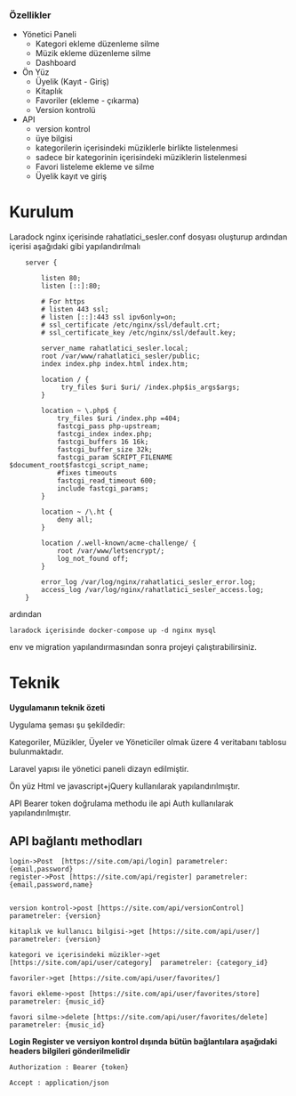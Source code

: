 ### Özellikler

- Yönetici Paneli
	- Kategori ekleme düzenleme silme
	- Müzik ekleme düzenleme silme
	- Dashboard
- Ön Yüz
	- Üyelik (Kayıt - Giriş)
	- Kitaplık
	- Favoriler (ekleme - çıkarma)
	- Version kontrolü
- API
	- version kontrol
	- üye bilgisi
	- kategorilerin içerisindeki müziklerle birlikte listelenmesi
	- sadece bir kategorinin içerisindeki müziklerin listelenmesi
	- Favori listeleme ekleme ve silme
	- Üyelik kayıt ve giriş


# Kurulum
Laradock nginx içerisinde rahatlatici_sesler.conf dosyası oluşturup ardından içerisi aşağıdaki gibi yapılandırılmalı

        server {
        
            listen 80;
            listen [::]:80;
        
            # For https
            # listen 443 ssl;
            # listen [::]:443 ssl ipv6only=on;
            # ssl_certificate /etc/nginx/ssl/default.crt;
            # ssl_certificate_key /etc/nginx/ssl/default.key;
        
            server_name rahatlatici_sesler.local;
            root /var/www/rahatlatici_sesler/public;
            index index.php index.html index.htm;
        
            location / {
                 try_files $uri $uri/ /index.php$is_args$args;
            }
        
            location ~ \.php$ {
                try_files $uri /index.php =404;
                fastcgi_pass php-upstream;
                fastcgi_index index.php;
                fastcgi_buffers 16 16k;
                fastcgi_buffer_size 32k;
                fastcgi_param SCRIPT_FILENAME $document_root$fastcgi_script_name;
                #fixes timeouts
                fastcgi_read_timeout 600;
                include fastcgi_params;
            }
        
            location ~ /\.ht {
                deny all;
            }
        
            location /.well-known/acme-challenge/ {
                root /var/www/letsencrypt/;
                log_not_found off;
            }
        
            error_log /var/log/nginx/rahatlatici_sesler_error.log;
            access_log /var/log/nginx/rahatlatici_sesler_access.log;
        }
ardından 
    
    laradock içerisinde docker-compose up -d nginx mysql

env ve migration yapılandırmasından sonra projeyi çalıştırabilirsiniz.

# Teknik

**Uygulamanın teknik özeti**

Uygulama şeması şu şekildedir:

Kategoriler, Müzikler, Üyeler ve Yöneticiler olmak üzere 4 veritabanı tablosu bulunmaktadır.

Laravel yapısı ile yönetici paneli dizayn edilmiştir.

Ön yüz Html ve javascript+jQuery kullanılarak yapılandırılmıştır.

API Bearer token doğrulama methodu ile api Auth kullanılarak yapılandırılmıştır.

**API bağlantı methodları**
--
    login->Post  [https://site.com/api/login] parametreler: {email,password}
    register->Post [https://site.com/api/register] parametreler: {email,password,name}


    version kontrol->post [https://site.com/api/versionControl] parametreler: {version}

    kitaplık ve kullanıcı bilgisi->get [https://site.com/api/user/] parametreler: {version}

    kategori ve içerisindeki müzikler->get [https://site.com/api/user/category]  parametreler: {category_id}

    favoriler->get [https://site.com/api/user/favorites/] 

    favori ekleme->post [https://site.com/api/user/favorites/store] parametreler: {music_id}

    favori silme->delete [https://site.com/api/user/favorites/delete] parametreler: {music_id}

**Login Register ve versiyon kontrol dışında bütün bağlantılara aşağıdaki headers bilgileri gönderilmelidir**

    Authorization : Bearer {token}

    Accept : application/json
